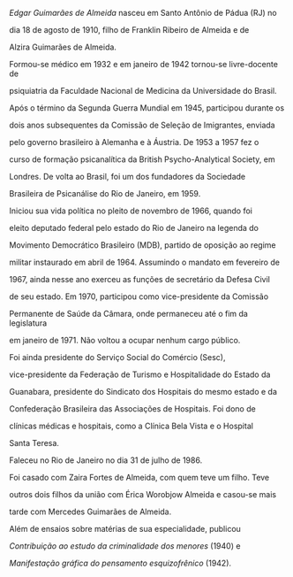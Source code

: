

*Edgar Guimarães de Almeida* nasceu em Santo Antônio de Pádua (RJ) no

dia 18 de agosto de 1910, filho de Franklin Ribeiro de Almeida e de

Alzira Guimarães de Almeida.



Formou-se médico em 1932 e em janeiro de 1942 tornou-se livre-docente de

psiquiatria da Faculdade Nacional de Medicina da Universidade do Brasil.

Após o término da Segunda Guerra Mundial em 1945, participou durante os

dois anos subsequentes da Comissão de Seleção de Imigrantes, enviada

pelo governo brasileiro à Alemanha e à Áustria. De 1953 a 1957 fez o

curso de formação psicanalítica da British Psycho-Analytical Society, em

Londres. De volta ao Brasil, foi um dos fundadores da Sociedade

Brasileira de Psicanálise do Rio de Janeiro, em 1959.



Iniciou sua vida política no pleito de novembro de 1966, quando foi

eleito deputado federal pelo estado do Rio de Janeiro na legenda do

Movimento Democrático Brasileiro (MDB), partido de oposição ao regime

militar instaurado em abril de 1964. Assumindo o mandato em fevereiro de

1967, ainda nesse ano exerceu as funções de secretário da Defesa Civil

de seu estado. Em 1970, participou como vice-presidente da Comissão

Permanente de Saúde da Câmara, onde permaneceu até o fim da legislatura

em janeiro de 1971. Não voltou a ocupar nenhum cargo público.



Foi ainda presidente do Serviço Social do Comércio (Sesc),

vice-presidente da Federação de Turismo e Hospitalidade do Estado da

Guanabara, presidente do Sindicato dos Hospitais do mesmo estado e da

Confederação Brasileira das Associações de Hospitais. Foi dono de

clínicas médicas e hospitais, como a Clínica Bela Vista e o Hospital

Santa Teresa.



Faleceu no Rio de Janeiro no dia 31 de julho de 1986.



Foi casado com Zaira Fortes de Almeida, com quem teve um filho. Teve

outros dois filhos da união com Érica Worobjow Almeida e casou-se mais

tarde com Mercedes Guimarães de Almeida.



Além de ensaios sobre matérias de sua especialidade, publicou

*Contribuição ao estudo da criminalidade dos menores* (1940) e

*Manifestação gráfica do pensamento esquizofrênico* (1942).



